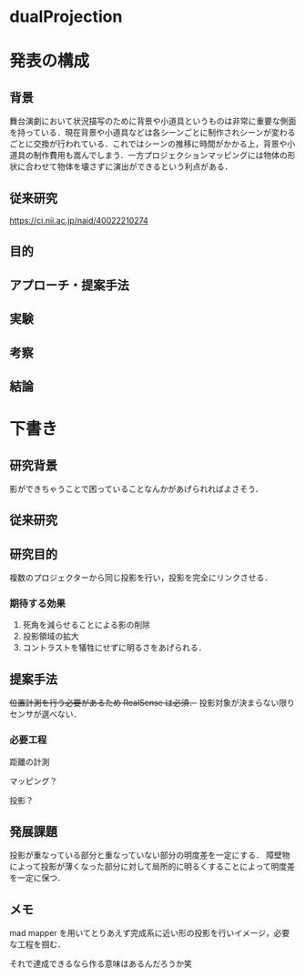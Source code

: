 # dualProjection

# 発表の構成
## 背景
舞台演劇において状況描写のために背景や小道具というものは非常に重要な側面を持っている．現在背景や小道具などは各シーンごとに制作されシーンが変わるごとに交換が行われている．これではシーンの推移に時間がかかる上，背景や小道具の制作費用も嵩んでしまう．一方プロジェクションマッピングには物体の形状に合わせて物体を壊さずに演出ができるという利点がある．
## 従来研究
https://ci.nii.ac.jp/naid/40022210274

## 目的
## アプローチ・提案手法
## 実験
## 考察
## 結論


# 下書き
## 研究背景

影ができちゃうことで困っていることなんかがあげられればよさそう．

## 従来研究

## 研究目的

複数のプロジェクターから同じ投影を行い，投影を完全にリンクさせる．

### 期待する効果

1. 死角を減らせることによる影の削除
1. 投影領域の拡大
1. コントラストを犠牲にせずに明るさをあげられる．

## 提案手法

~~位置計測を行う必要があるため RealSense は必須．~~
投影対象が決まらない限りセンサが選べない．

### 必要工程

距離の計測

マッピング？

投影？

## 発展課題

投影が重なっている部分と重なっていない部分の明度差を一定にする．
障壁物によって投影が薄くなった部分に対して局所的に明るくすることによって明度差を一定に保つ．

## メモ

mad mapper を用いてとりあえず完成系に近い形の投影を行いイメージ，必要な工程を掴む．

それで達成できるなら作る意味はあるんだろうか笑
